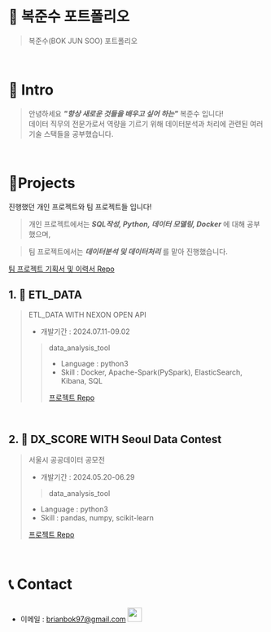 # 📜 복준수 포트폴리오

> 복준수(BOK JUN SOO) 포트폴리오

<br />

# 👋 Intro

> 안녕하세요 ***"항상 새로운 것들을 배우고 싶어 하는"*** 복준수 입니다!  
> 데이터 직무의 전문가로서 역량을 기르기 위해 데이터분석과 처리에 관련된 여러 기술 스택들을 공부했습니다.
<br />

# 📝Projects
진행했던 개인 프로젝트와 팀 프로젝트들 입니다!
> 개인 프로젝트에서는 ***SQL작성, Python, 데이터 모델링, Docker*** 에 대해 공부했으며,

> 팀 프로젝트에서는 ***데이터분석 및 데이터처리*** 를 맡아 진행했습니다.

[팀 프로젝트 기획서 및 이력서 Repo](https://github.com/BOKJUNSOO/MYRESUME.git)



## 1. 🛫 ETL_DATA

> ETL_DATA WITH NEXON OPEN API 
>
> - 개발기간 : 2024.07.11-09.02
>
>> data_analysis_tool
>> - Language : python3  
>> - Skill : Docker, Apache-Spark(PySpark), ElasticSearch, Kibana, SQL
>> 
>> [프로젝트 Repo](https://github.com/BOKJUNSOO/ETL_DATA)


<br />

## 2. 👞 DX_SCORE WITH Seoul Data Contest

> 서울시 공공데이터 공모전
>
> - 개발기간 : 2024.05.20-06.29
>
>> data_analysis_tool
> - Language : python3
> - Skill : pandas, numpy, scikit-learn
>
> [프로젝트 Repo](https://github.com/BOKJUNSOO/contest_seoul)

<br />


# 📞 Contact

- 이메일 : brianbok97@gmail.com
  <img src="https://user-images.githubusercontent.com/68724828/185908612-22f4d219-78a7-4de7-bb02-deecaa63bffa.png" height="28px" style="margin-top: 10px" />
  </a>
